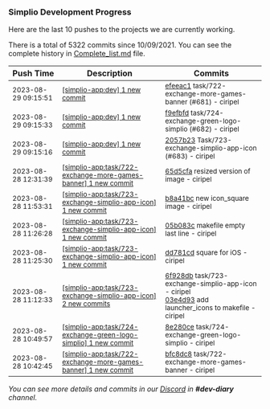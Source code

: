 
### Simplio Development Progress

Here are the last 10 pushes to the projects we are currently working.

There is a total of 5322 commits since 10/09/2021. You can see the complete history in
 [Complete_list.md](Complete_list.md) file.

| Push Time | Description | Commits |
| --- | --- | --- |
| <sub>2023-08-29 09:15:51</sub> | <sub>[[simplio-app:dev] 1 new commit](https://github.com/SimplioOfficial/simplio-app/commit/efeeac145b556642d5d41b6304628b7722fa8435)</sub> | <sub>[efeeac1](https://github.com/SimplioOfficial/simplio-app/commit/efeeac145b556642d5d41b6304628b7722fa8435) task/722-exchange-more-games-banner (#681) - ciripel</sub> |
| <sub>2023-08-29 09:15:33</sub> | <sub>[[simplio-app:dev] 1 new commit](https://github.com/SimplioOfficial/simplio-app/commit/f9efbfd586a8899e8227d8ac1efe2294c509e43e)</sub> | <sub>[f9efbfd](https://github.com/SimplioOfficial/simplio-app/commit/f9efbfd586a8899e8227d8ac1efe2294c509e43e) task/724-exchange-green-logo-simplio (#682) - ciripel</sub> |
| <sub>2023-08-29 09:15:16</sub> | <sub>[[simplio-app:dev] 1 new commit](https://github.com/SimplioOfficial/simplio-app/commit/2057b236d365ca624ce9fe50e41f0c472a22e5e0)</sub> | <sub>[2057b23](https://github.com/SimplioOfficial/simplio-app/commit/2057b236d365ca624ce9fe50e41f0c472a22e5e0) Task/723-exchange-simplio-app-icon (#683) - ciripel</sub> |
| <sub>2023-08-28 12:31:39</sub> | <sub>[[simplio-app:task/722-exchange-more-games-banner] 1 new commit](https://github.com/SimplioOfficial/simplio-app/commit/65d5cfade8902a1cbe3f4898f1b6ed0311cc1f31)</sub> | <sub>[65d5cfa](https://github.com/SimplioOfficial/simplio-app/commit/65d5cfade8902a1cbe3f4898f1b6ed0311cc1f31) resized version of image - ciripel</sub> |
| <sub>2023-08-28 11:53:31</sub> | <sub>[[simplio-app:task/723-exchange-simplio-app-icon] 1 new commit](https://github.com/SimplioOfficial/simplio-app/commit/b8a41bc4e130c779d1bfab707ab5a3874db79e68)</sub> | <sub>[b8a41bc](https://github.com/SimplioOfficial/simplio-app/commit/b8a41bc4e130c779d1bfab707ab5a3874db79e68) new icon_square image - ciripel</sub> |
| <sub>2023-08-28 11:26:28</sub> | <sub>[[simplio-app:task/723-exchange-simplio-app-icon] 1 new commit](https://github.com/SimplioOfficial/simplio-app/commit/05b083cc511b2b15cf9e370b04f400b271614675)</sub> | <sub>[05b083c](https://github.com/SimplioOfficial/simplio-app/commit/05b083cc511b2b15cf9e370b04f400b271614675) makefile empty last line - ciripel</sub> |
| <sub>2023-08-28 11:25:30</sub> | <sub>[[simplio-app:task/723-exchange-simplio-app-icon] 1 new commit](https://github.com/SimplioOfficial/simplio-app/commit/dd781cde583ea6033b043bb47247738a7cb86c2e)</sub> | <sub>[dd781cd](https://github.com/SimplioOfficial/simplio-app/commit/dd781cde583ea6033b043bb47247738a7cb86c2e) square for iOS - ciripel</sub> |
| <sub>2023-08-28 11:12:33</sub> | <sub>[[simplio-app:task/723-exchange-simplio-app-icon] 2 new commits](https://github.com/SimplioOfficial/simplio-app/compare/6f928dbf8fdf^...03e4d935e155)</sub> | <sub>[6f928db](https://github.com/SimplioOfficial/simplio-app/commit/6f928dbf8fdf433b86895c778d86be04b257a3d3) task/723-exchange-simplio-app-icon - ciripel<br>[03e4d93](https://github.com/SimplioOfficial/simplio-app/commit/03e4d935e155cfaf98131bdc5fe913daa9ca06f5) add launcher_icons to makefile - ciripel</sub> |
| <sub>2023-08-28 10:49:57</sub> | <sub>[[simplio-app:task/724-exchange-green-logo-simplio] 1 new commit](https://github.com/SimplioOfficial/simplio-app/commit/8e280ceaca3d725bf7f8bf1619273dfad0939a39)</sub> | <sub>[8e280ce](https://github.com/SimplioOfficial/simplio-app/commit/8e280ceaca3d725bf7f8bf1619273dfad0939a39) task/724-exchange-green-logo-simplio - ciripel</sub> |
| <sub>2023-08-28 10:42:45</sub> | <sub>[[simplio-app:task/722-exchange-more-games-banner] 1 new commit](https://github.com/SimplioOfficial/simplio-app/commit/bfc8dc8f3d03aa6546fabb994805f651e9e1541b)</sub> | <sub>[bfc8dc8](https://github.com/SimplioOfficial/simplio-app/commit/bfc8dc8f3d03aa6546fabb994805f651e9e1541b) task/722-exchange-more-games-banner - ciripel</sub> |

_You can see more details and commits in our [Discord](https://discord.gg/aKhjuwZmdP) in **#dev-diary** channel._
